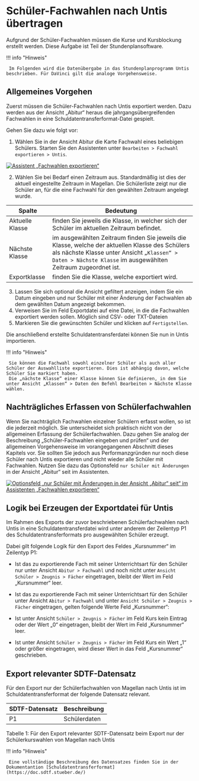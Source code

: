 # Schüler-Fachwahlen nach Untis übertragen

[1]:/assets/images/berlin/nach.untis/nach.untis1.png
[2]:/assets/images/berlin/nach.untis/nach.untis2.png

Aufgrund der Schüler-Fachwahlen müssen die Kurse und Kursblockung erstellt werden. Diese Aufgabe ist Teil der Stundenplansoftware.

!!! info "Hinweis"

     Im Folgenden wird die Datenübergabe in das Stundenplanprogramm Untis beschrieben. Für DaVinci gilt die analoge Vorgehensweise.

## Allgemeines Vorgehen

Zuerst müssen die Schüler-Fachwahlen nach Untis exportiert werden. Dazu werden aus der Ansicht „Abitur“ heraus die jahrgangsübergreifenden Fachwahlen in eine Schuldatentransferformat-Datei gespielt. 

Gehen Sie dazu wie folgt vor:

1. Wählen Sie in der Ansicht Abitur die Karte Fachwahl eines beliebigen Schülers. Starten Sie den Assistenten unter `Bearbeiten > Fachwahl exportieren > Untis`.

[![Assistent „Fachwahlen exportieren“][1]][1]

2. Wählen Sie bei Bedarf einen Zeitraum aus. Standardmäßig ist dies der aktuell eingestellte Zeitraum in Magellan. Die Schülerliste zeigt nur die Schüler an, für die eine Fachwahl für den gewählten Zeitraum angelegt wurde.

Spalte|Bedeutung
--|--
Aktuelle Klasse| finden Sie jeweils die Klasse, in welcher sich der Schüler im aktuellen Zeitraum befindet.
Nächste Klasse|im ausgewählten Zeitraum finden Sie jeweils die Klasse, welche der aktuellen Klasse des Schülers als nächste Klasse unter Ansicht `„Klassen“ > Daten > Nächste Klasse` im ausgewählten Zeitraum zugeordnet ist.
Exportklasse| finden Sie die Klasse, welche exportiert wird.

3. Lassen Sie sich optional die Ansicht gefiltert anzeigen, indem Sie ein Datum eingeben und nur Schüler mit einer Änderung der Fachwahlen ab dem gewählten Datum angezeigt bekommen. 
4. Verweisen Sie im Feld Exportdatei auf eine Datei, in die die Fachwahlen exportiert werden sollen. Möglich sind CSV- oder TXT-Dateien
5. Markieren Sie die gewünschten Schüler und klicken auf `Fertigstellen`.

Die anschließend erstellte Schuldatentransferdatei können Sie nun in Untis importieren.

!!! info "Hinweis"

     Sie können die Fachwahl sowohl einzelner Schüler als auch aller Schüler der Auswahlliste exportieren. Dies ist abhängig davon, welche Schüler Sie markiert haben.
     Die „nächste Klasse“ einer Klasse können Sie definieren, in dem Sie unter Ansicht „Klassen“ > Daten den Befehl Bearbeiten > Nächste Klasse wählen.

## Nachträgliches Erfassen von Schülerfachwahlen

Wenn Sie nachträglich Fachwahlen einzelner Schülern erfasst wollen, so ist die jederzeit möglich. Sie unterscheidet sich praktisch nicht von der allgemeinen Erfassung der Schülerfachwahlen. Dazu gehen Sie analog der Beschreibung „Schüler-Fachwahlen eingeben und prüfen“ und der allgemeinen Vorgehensweise im vorangegangenen Abschnitt dieses Kapitels vor.
Sie sollten Sie jedoch aus Performanzgründen nur noch diese Schüler nach Untis exportieren und nicht wieder alle Schüler mit Fachwahlen. Nutzen Sie dazu das Optionsfeld `nur Schüler mit Änderungen` in der Ansicht „Abitur“ seit im Assistenten.

[![Optionsfeld „nur Schüler mit Änderungen in der Ansicht „Abitur“ seit“ im Assistenten „Fachwahlen exportieren“][2]][2]

## Logik bei Erzeugen der Exportdatei für Untis

Im Rahmen des Exports der zuvor beschriebenen Schülerfachwahlen nach Untis in eine Schuldatentransferdatei wird unter anderem der Zeilentyp P1 des Schuldatentransferformats pro ausgewählten Schüler erzeugt.

Dabei gilt folgende Logik für den Export des Feldes „Kursnummer“ im Zeilentyp P1:

* Ist das zu exportierende Fach mit seiner Unterrichtsart für den Schüler nur unter Ansicht `Abitur > Fachwahl` und noch nicht unter `Ansicht Schüler > Zeugnis > Fächer` eingetragen, bleibt der Wert im Feld „Kursnummer“ leer.

* Ist das zu exportierende Fach mit seiner Unterrichtsart für den Schüler unter Ansicht `Abitur > Fachwahl` und unter `Ansicht Schüler > Zeugnis > Fächer` eingetragen, gelten folgende Werte Feld „Kursnummer“:
* Ist unter Ansicht `Schüler > Zeugnis > Fächer` im Feld Kurs kein Eintrag oder der Wert „0“ eingetragen, bleibt der Wert im Feld „Kursnummer“ leer.
* Ist unter Ansicht `Schüler > Zeugnis > Fächer` im Feld Kurs ein Wert „1“ oder größer eingetragen, wird dieser Wert in das Feld „Kursnummer“ geschrieben.

## Export relevanter SDTF-Datensatz 

Für den Export nur der Schülerfachwahlen von Magellan nach Untis ist im Schuldatentransferformat der folgende Datensatz relevant.

SDTF-Datensatz  |Beschreibung
--|--
P1| Schülerdaten

Tabelle 1: Für den Export relevanter SDTF-Datensatz beim Export nur der Schülerkurswahlen von Magellan nach Untis

!!! info "Hinweis"

     Eine vollständige Beschreibung des Datensatzes finden Sie in der Dokumentantion [Schuldatentransferformat](https://doc.sdtf.stueber.de/)
